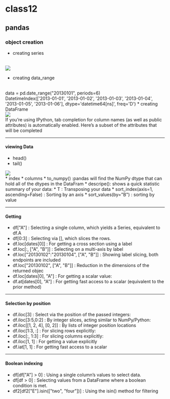 # class12

## pandas

### object creation

* creating series
<br>
<img src='https://i.stack.imgur.com/prcbg.png'/>

* creating data_range
<br>
 data = pd.date_range("20130101", periods=6)
 <br>
 DatetimeIndex(['2013-01-01', '2013-01-02', '2013-01-03', '2013-01-04',
               '2013-01-05', '2013-01-06'],
              dtype='datetime64[ns]', freq='D')
* creating DataFrame
<br>
<img src='https://miro.medium.com/max/1400/1*vzmPwGDPh5ZeTJdqvWKZ9g.png'/>

<br>
If you’re using IPython, tab completion for column names (as well as public attributes) is automatically enabled. Here’s a subset of the attributes that will be completed

---

#### viewing Data

* head()
* tail()
<img src='https://shanelynnwebsite-mid9n9g1q9y8tt.netdna-ssl.com/wp-content/uploads/2017/12/pandas-dataframe-head-tail.png'/>
<br>
* index
* columns
* to_numpy() :pandas will find the NumPy dtype that can hold all of the dtypes in the DataFram
* descripe():  shows a quick statistic summary of your data:
* T : Transposing your data
* sort_index(axis=1, ascending=False) : Sorting by an axis
* sort_values(by="B") : sorting by value

---

#### Getting

* df["A"] : Selecting a single column, which yields a Series, equivalent to df.A
* df[0:3] : Selecting via [], which slices the rows.
* df.loc[dates[0]] : For getting a cross section using a label
* df.loc[:, ["A", "B"]] : Selecting on a multi-axis by label
* df.loc["20130102":"20130104", ["A", "B"]] : Showing label slicing, both endpoints are included
* df.loc["20130102", ["A", "B"]] : Reduction in the dimensions of the returned objec
* df.loc[dates[0], "A"] : For getting a scalar value:
* df.at[dates[0], "A"] : For getting fast access to a scalar (equivalent to the prior method)

---

#### Selection by position

* df.iloc[3] : Select via the position of the passed integers:
* df.iloc[3:5,0:2] : By integer slices, acting similar to NumPy/Python:
* df.iloc[[1, 2, 4], [0, 2]] : By lists of integer position locations
* df.iloc[1:3, :] : For slicing rows explicitly:
* df.iloc[:, 1:3] : For slicing columns explicitly:
* df.iloc[1, 1] : For getting a value explicitly
* df.iat[1, 1] : For getting fast access to a scalar

---

#### Boolean indexing

* df[df["A"] > 0] : Using a single column’s values to select data.
* df[df > 0] : Selecting values from a DataFrame where a boolean condition is met.
* df2[df2["E"].isin(["two", "four"])] : Using the isin() method for filtering

